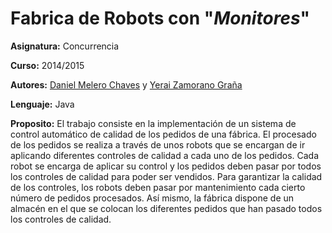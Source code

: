 # Fabrica de Robots con "*Monitores*"

**Asignatura:** Concurrencia

**Curso:** 2014/2015

**Autores:** [Daniel Melero Chaves](https://github.com/DanielMChaves) y [Yerai Zamorano Graña](https://github.com/yerai)

**Lenguaje:** Java

**Proposito:** El trabajo consiste en la implementación de un sistema de control automático de calidad de los pedidos de una fábrica. El procesado de los pedidos se realiza a través de unos robots que se encargan de ir aplicando diferentes controles de calidad a cada uno de los pedidos. Cada robot se encarga de aplicar su control y los pedidos deben pasar por todos los controles de calidad para poder ser vendidos. Para garantizar la calidad de los controles, los robots deben pasar por mantenimiento cada cierto número de pedidos procesados. Así mismo, la fábrica dispone de un almacén en el que se colocan los diferentes pedidos que han pasado todos los controles de calidad.

